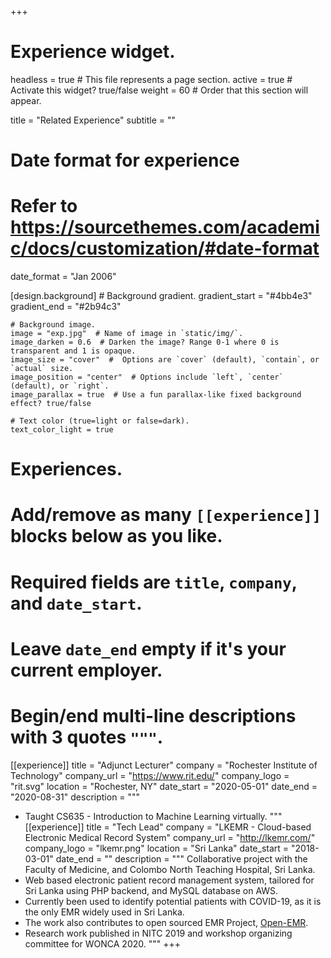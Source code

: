 +++
# Experience widget.
<!-- widget = "experience"  # See https://sourcethemes.com/academic/docs/page-builder/ -->
headless = true  # This file represents a page section.
active = true  # Activate this widget? true/false
weight = 60  # Order that this section will appear.

title = "Related Experience"
subtitle = ""

# Date format for experience
#   Refer to https://sourcethemes.com/academic/docs/customization/#date-format
date_format = "Jan 2006"

[design.background]
    # Background gradient.
    gradient_start = "#4bb4e3"
    gradient_end = "#2b94c3"
    
    # Background image.
    image = "exp.jpg"  # Name of image in `static/img/`.
    image_darken = 0.6  # Darken the image? Range 0-1 where 0 is transparent and 1 is opaque.
    image_size = "cover"  #  Options are `cover` (default), `contain`, or `actual` size.
    image_position = "center"  # Options include `left`, `center` (default), or `right`.
    image_parallax = true  # Use a fun parallax-like fixed background effect? true/false

    # Text color (true=light or false=dark).
    text_color_light = true
# Experiences.
#   Add/remove as many `[[experience]]` blocks below as you like.
#   Required fields are `title`, `company`, and `date_start`.
#   Leave `date_end` empty if it's your current employer.
#   Begin/end multi-line descriptions with 3 quotes `"""`.


[[experience]]
  title = "Adjunct Lecturer"
  company = "Rochester Institute of Technology"
  company_url = "https://www.rit.edu/"
  company_logo = "rit.svg"
  location = "Rochester, NY"
  date_start = "2020-05-01"
  date_end = "2020-08-31"
  description = """
  * Taught CS635 - Introduction to Machine Learning virtually.
  """
[[experience]]
  title = "Tech Lead"
  company = "LKEMR - Cloud-based Electronic Medical Record System"
  company_url = "http://lkemr.com/"
  company_logo = "lkemr.png"
  location = "Sri Lanka"
  date_start = "2018-03-01"
  date_end = ""
  description = """
Collaborative project with the Faculty of Medicine, and Colombo North Teaching Hospital, Sri Lanka.
  * Web based electronic patient record management system, tailored for Sri Lanka using PHP backend, and MySQL database on AWS. 
  * Currently been used to identify potential patients with COVID-19, as it is the only EMR widely used in Sri Lanka. 
  * The work also contributes to open sourced EMR Project, [Open-EMR](https://github.com/openemr/openemr).
  * Research work published in NITC 2019 and workshop organizing committee for WONCA 2020.
  """
+++
